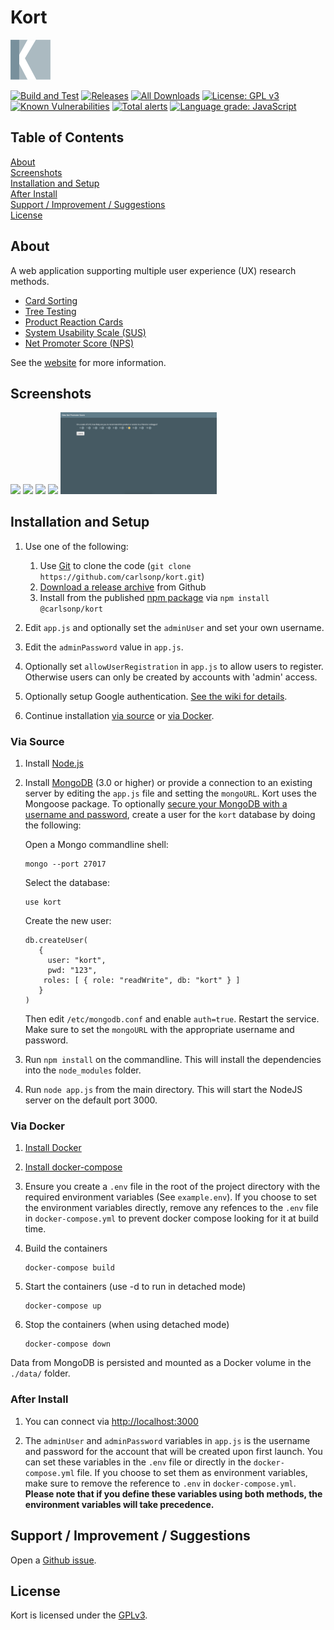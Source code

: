 # Kort

![Kort Icon](https://raw.githubusercontent.com/carlsonp/kort/master/public/images/logo-64.png)

[![Build and Test](https://github.com/carlsonp/kort/workflows/Build%20and%20Test/badge.svg?branch=master)](https://github.com/carlsonp/kort/actions)
[![Releases](https://img.shields.io/github/release/carlsonp/kort.svg)](https://github.com/carlsonp/kort/releases/latest)
[![All Downloads](https://img.shields.io/github/downloads/carlsonp/kort/total.svg)](http://www.somsubhra.com/github-release-stats/?username=carlsonp&repository=kort)
[![License: GPL v3](https://img.shields.io/badge/License-GPL%20v3-blue.svg)](https://www.gnu.org/licenses/gpl-3.0)
[![Known Vulnerabilities](https://snyk.io/test/github/carlsonp/kort/badge.svg)](https://snyk.io/test/github/carlsonp/kort)
[![Total alerts](https://img.shields.io/lgtm/alerts/g/carlsonp/kort.svg?logo=lgtm&logoWidth=18)](https://lgtm.com/projects/g/carlsonp/kort/alerts/)
[![Language grade: JavaScript](https://img.shields.io/lgtm/grade/javascript/g/carlsonp/kort.svg?logo=lgtm&logoWidth=18)](https://lgtm.com/projects/g/carlsonp/kort/context:javascript)

## Table of Contents

[About](#About)  
[Screenshots](#Screenshots)  
[Installation and Setup](#Installation)  
[After Install](#AfterInstall)  
[Support / Improvement / Suggestions](#Support)  
[License](#License)

<a name="About"/>

## About

A web application supporting multiple user experience (UX) research methods.

* [Card Sorting](https://en.wikipedia.org/wiki/Card_sorting)
* [Tree Testing](https://en.wikipedia.org/wiki/Tree_testing)
* [Product Reaction Cards](https://en.wikipedia.org/wiki/Microsoft_Reaction_Card_Method_%28Desirability_Testing%29)
* [System Usability Scale (SUS)](https://en.wikipedia.org/wiki/System_usability_scale)
* [Net Promoter Score (NPS)](https://www.netpromoter.com/know/)

See the [website](https://carlsonp.github.io/kort/) for more information.

<a name="Screenshots"/>

## Screenshots

<img src="https://raw.githubusercontent.com/carlsonp/kort/master/docs/cs.png" width="250"/>
<img src="https://raw.githubusercontent.com/carlsonp/kort/master/docs/tt.png" width="250"/>
<img src="https://raw.githubusercontent.com/carlsonp/kort/master/docs/prc.png" width="250"/>
<img src="https://raw.githubusercontent.com/carlsonp/kort/master/docs/sus.png" width="250"/>
<img src="https://raw.githubusercontent.com/carlsonp/kort/master/docs/nps.png" width="250"/>

<a name="Installation"/>

## Installation and Setup

1. Use one of the following:

    1. Use [Git](https://git-scm.com/) to clone the code (`git clone https://github.com/carlsonp/kort.git`)
    2. [Download a release archive](https://github.com/carlsonp/kort/releases) from Github
    3. Install from the published [npm package](https://www.npmjs.com/package/@carlsonp/kort) via `npm install @carlsonp/kort`

2. Edit `app.js` and optionally set the `adminUser` and set your own username.

3. Edit the `adminPassword` value in `app.js`.

4. Optionally set `allowUserRegistration` in `app.js` to allow users to register.  Otherwise users can only be created by accounts with 'admin' access.

5. Optionally setup Google authentication.  [See the wiki for details](https://github.com/carlsonp/kort/wiki/Setting-up-Google-Authentication).

6. Continue installation [via source](#ViaSource) or
[via Docker](#ViaDocker).

<a name="ViaSource"/>

### Via Source

1. Install [Node.js](https://nodejs.org)

2. Install [MongoDB](https://www.mongodb.com/) (3.0 or higher) or provide a connection to an existing server
by editing the `app.js` file and setting the `mongoURL`.  Kort uses the Mongoose package. To optionally [secure your MongoDB with a username
and password](https://stackoverflow.com/questions/4881208/how-to-secure-mongodb-with-username-and-password/19768877),
create a user for the `kort` database by doing the following:

    Open a Mongo commandline shell:

    ```shell
    mongo --port 27017
    ```

    Select the database:

    ```mongo
    use kort
    ```

    Create the new user:

    ```mongo
    db.createUser(
       {
         user: "kort",
         pwd: "123",
        roles: [ { role: "readWrite", db: "kort" } ]
       }
    )
    ```

    Then edit `/etc/mongodb.conf` and enable `auth=true`.  Restart the service.  Make sure to set
    the `mongoURL` with the appropriate username and password.

3. Run `npm install` on the commandline.  This will install the dependencies into the `node_modules` folder.

4. Run `node app.js` from the main directory.  This will start the NodeJS server
on the default port 3000.

<a name="ViaDocker"/>

### Via Docker

1. [Install Docker](https://docs.docker.com/install/)

2. [Install docker-compose](https://docs.docker.com/compose/install/)

3. Ensure you create a `.env` file in the root of the project directory with the required environment variables (See `example.env`). If you choose to set the environment variables directly, remove any refences to the `.env` file in `docker-compose.yml` to prevent docker compose looking for it at build time.  

4. Build the containers

    ```shell
    docker-compose build
    ```

5. Start the containers (use -d to run in detached mode)

    ```shell
    docker-compose up
    ```

6. Stop the containers (when using detached mode)

    ```shell
    docker-compose down
    ```

Data from MongoDB is persisted and mounted as a Docker volume in the `./data/` folder.

<a name='AfterInstall'/>

### After Install

1. You can connect via [http://localhost:3000](http://localhost:3000)

2. The `adminUser` and `adminPassword` variables in `app.js` is the username and password for the account that will be created upon first launch. You can set these variables in the `.env` file or directly in the `docker-compose.yml` file. If you choose to set them as environment variables, make sure to remove the reference to `.env` in `docker-compose.yml`. **Please note that if you define these variables using both methods, the environment variables will take precedence.**

<a name="Support"/>

## Support / Improvement / Suggestions

Open a [Github issue](https://github.com/carlsonp/kort/issues).

<a name="License"/>

## License

Kort is licensed under the [GPLv3](https://www.gnu.org/licenses/gpl-3.0.en.html).